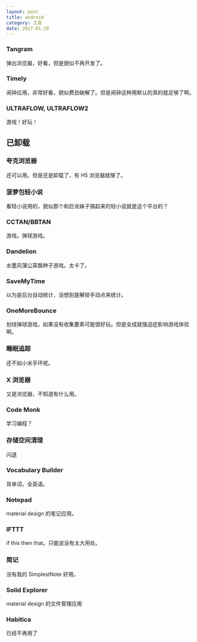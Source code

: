 ```yaml
---
layout: post
title: android
category: 工具
date: 2017-01-20
---
```


### Tangram
弹出浏览器，好看，但是貌似不再开发了。

### Timely
闹钟应用，非常好看，貌似费劲破解了。但是闹钟这种用默认的真的就足够了啊。

### ULTRAFLOW, ULTRAFLOW2
游戏！好玩！

## 已卸载

### 夸克浏览器
还可以用。但是还是卸载了，有 H5 浏览器就够了。

### 菠萝包轻小说
看轻小说用的，貌似那个和巨龙妹子搞起来的轻小说就是这个平台的？

### CCTAN/BBTAN
游戏。弹球游戏。

### Dandelion
水墨风蒲公英飘种子游戏。太卡了。

### SaveMyTime
以为是后台自动统计，没想到是解锁手动点来统计。

### OneMoreBounce
划线弹球游戏，如果没有收集要素可能很好玩。但是全成就强迫症影响游戏体验啊。

### 睡眠追踪
还不如小米手环呢。

### X 浏览器
又是浏览器，不知道有什么用。

### Code Monk
学习编程？

### 存储空间清理
闪退

### Vocabulary Builder
背单词，全英语。

### Notepad
material design 的笔记应用。

### IFTTT
if this then that。只能说没有太大用处。

### 简记
没有我的 SimplestNote 好用。

### Solid Explorer
material design 的文件管理应用

### Habitica
已经不再用了

